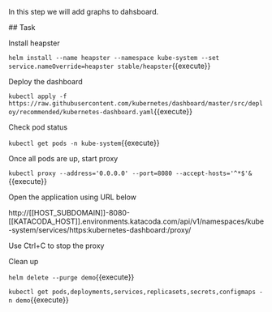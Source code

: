 In this step we will add graphs to dahsboard.

## Task

Install heapster

`helm install --name heapster --namespace kube-system --set service.nameOverride=heapster stable/heapster`{{execute}}

Deploy the dashboard

`kubectl apply -f https://raw.githubusercontent.com/kubernetes/dashboard/master/src/deploy/recommended/kubernetes-dashboard.yaml`{{execute}}

Check pod status

`kubectl get pods -n kube-system`{{execute}}

Once all pods are up, start proxy

`kubectl proxy --address='0.0.0.0' --port=8080 --accept-hosts='^*$'&`{{execute}}

Open the application using URL below

http://[[HOST_SUBDOMAIN]]-8080-[[KATACODA_HOST]].environments.katacoda.com/api/v1/namespaces/kube-system/services/https:kubernetes-dashboard:/proxy/

Use Ctrl+C to stop the proxy

Clean up

`helm delete --purge demo`{{execute}}

`kubectl get pods,deployments,services,replicasets,secrets,configmaps -n demo`{{execute}}
